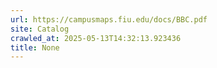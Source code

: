```yaml
---
url: https://campusmaps.fiu.edu/docs/BBC.pdf
site: Catalog
crawled_at: 2025-05-13T14:32:13.923436
title: None
---
```



